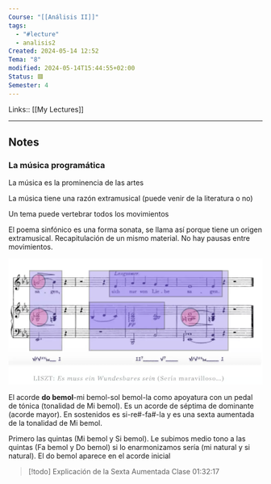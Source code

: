 ```yaml
---
Course: "[[Análisis II]]"
tags:
  - "#lecture"
  - analisis2
Created: 2024-05-14 12:52
Tema: "8"
modified: 2024-05-14T15:44:55+02:00
Status: 🟥
Semester: 4
---
```

Links:: [[My Lectures]]
___

## Notes

### La música programática

La música es la prominencia de las artes

La música tiene una razón extramusical (puede venir de la literatura o no)

Un tema puede vertebrar todos los movimientos

El poema sinfónico es una forma sonata, se llama así porque tiene un origen extramusical. Recapitulación de un mismo material. No hay pausas entre movimientos.

![](Extras/Images/2024-4-2_15.2.46.png)

El acorde **do bemol**-mi bemol-sol bemol-la como apoyatura con un pedal de tónica (tonalidad de Mi bemol). Es un acorde de séptima de dominante (acorde mayor). En sostenidos es si-re#-fa#-la y es una sexta aumentada de la tonalidad de Mi bemol.

Primero las quintas (Mi bemol y Si bemol). Le subimos medio tono a las quintas (Fa bemol y Do bemol) si lo enarmonizamos sería (mi natural y si natural). El do bemol aparece en el acorde inicial

> [!todo]
> Explicación de la Sexta Aumentada 
> Clase 01:32:17 


